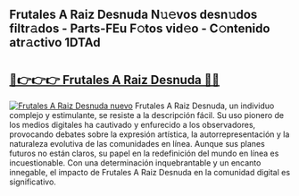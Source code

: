 ## Frutales A Raiz Desnuda N𝚞𝚎vos desn𝚞dos filtr𝚊dos - Parts-FEu F𝚘tos vid𝚎o - C𝚘ntenido atr𝚊ctivo 1DTAd

# <h2><a href="http://mb0082s.tromn.icu/?c=Frutales+A+Raiz+Desnuda">🔗👉👉👉 Frutales A Raiz Desnuda 🔗🔗</a></h2>

[![Frutales A Raiz Desnuda nuevo](https://i.imgur.com/pEAQMta.gif)](http://mb0082s.tromn.icu/?c=Frutales+A+Raiz+Desnuda)
Frutales A Raiz Desnuda, un individuo complejo y estimulante, se resiste a la descripción fácil. Su uso pionero de los medios digitales ha cautivado y enfurecido a los observadores, provocando debates sobre la expresión artística, la autorrepresentación y la naturaleza evolutiva de las comunidades en línea. Aunque sus planes futuros no están claros, su papel en la redefinición del mundo en línea es incuestionable. Con una determinación inquebrantable y un encanto innegable, el impacto de Frutales A Raiz Desnuda en la comunidad digital es significativo.
